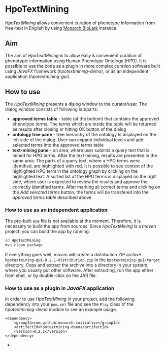 # HpoTextMining
*HpoTextMining* allows convenient curation of phenotype information from free-text in English by using [Monarch BioLark](http://phenotyper.monarchinitiative.org:5678/cr/annotate) instance.

## Aim
The aim of *HpoTextMining* is to allow easy & convenient curation of phenotypic information using Human Phenotype Ontology (HPO).
It is possible to use the code as a plugin in more complex curation software built using *JavaFX* framework (*hpotextmining-demo*), or as an independent application (*hpotextmining-gui*).

## How to use
The *HpoTextMining* presents a dialog window to the curator/user. The dialog window consists of following subparts:

- **approved terms table** - table (at the bottom) that contains the approved phenotype terms. The terms which are inside the table will be returned as results after closing or hitting OK button of the dialog
- **ontology tree pane** - tree hierarchy of the ontology is displayed on the left side of the dialog. User can expand individual levels and add selected terms into the approved terms table
- **text-mining pane** - an area, where user submits a query text that is mined for HPO terms. After the text mining, results are presented in the same area. The parts of a query text, where a HPO terms were identified, are highlighted with red. It is possible to see context of the highlighted HPO term in the ontology graph by clicking on the highlighted text. 
A sorted list of the HPO terms is displayed on the right side, where user is expected to review the results and approve the correctly identified terms. After marking all correct terms and clicking on the *Add selected terms* button, the terms will be transfered into the *approved terms table* described above.

### How to use as an independent application
The pre-built `exe` file is not available at the moment. Therefore, it is necessary to build the app from sources. Since *HpoTextMining* is a *maven* project, you can build the app by running:
```bash
cd HpoTextMining
mvn clean package
```
If everything goes well, *maven* will create a distribution ZIP archive `hpotextmining-gui-0.2.1-distribution.zip` in the `hpotextmining-gui/target` directory. Copy and extract the archive into a directory in your system, where you usually put other software. After extracting, run the app either from shell, or by double-click on the JAR file.

### How to use as a plugin in *JavaFX* application
In order to use *HpoTextMining* in your project, add the following dependency into your `pom.xml` file and see the `Play` class of the *hpotextmining-demo* module to see an example usage.

```
<dependency>
	<groupId>com.github.monarch-initiative</groupId>
	<artifactId>hpotextmining-demo</artifactId>
	<version>0.2.1</version>
</dependency>
```
 * 
